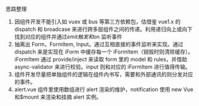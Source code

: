 思路整理

1. 因组件开发不能引入如 vuex 或 bus 等第三方依赖包，估借鉴 vue1.x 的 dispatch 和 broadcase 来进行跨多层组件之间的传递。利用递归向上或向下找到对应的组件并通过$emit触发和$on 监听事件
2. 抽离出 Form，FormItem, Input。通过互相直接的事件监听来实现。通过 dispatch 来是实现在 iForm 中缓存每一个 iFormItem（销毁时则清除缓存）。iFormItem 通过 provide/inject 来读取 form 里的 model 和 rules，并借助 async-validator 来进行校验。input 则和对应的 iFormItem 进行值得传输。
3. 组件开发尽量把单独组件的逻辑在组件内书写，需要和外部通讯的则分发对应的事件。
4. alert.vue 组件里使用数组进行 alert 渲染的维护，notification 使用 new Vue 和\$mount 来渲染和挂摘 alert 实例。
